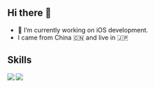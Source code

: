 ## Hi there 👋

- 🔭 I’m currently working on iOS development.
- I came from China 🇨🇳  and live in 🇯🇵 

## Skills
<a href="https://github.com/anuraghazra/github-readme-stats">
  <img align="left" src="https://github-readme-stats.vercel.app/api?username=yanyin1986&count_private=true&show_icons=true&theme=buefy" />
</a>
<a href="https://github.com/anuraghazra/github-readme-stats">
  <img align="left" src="https://github-readme-stats.vercel.app/api/top-langs/?username=yanyin1986" />
</a>




